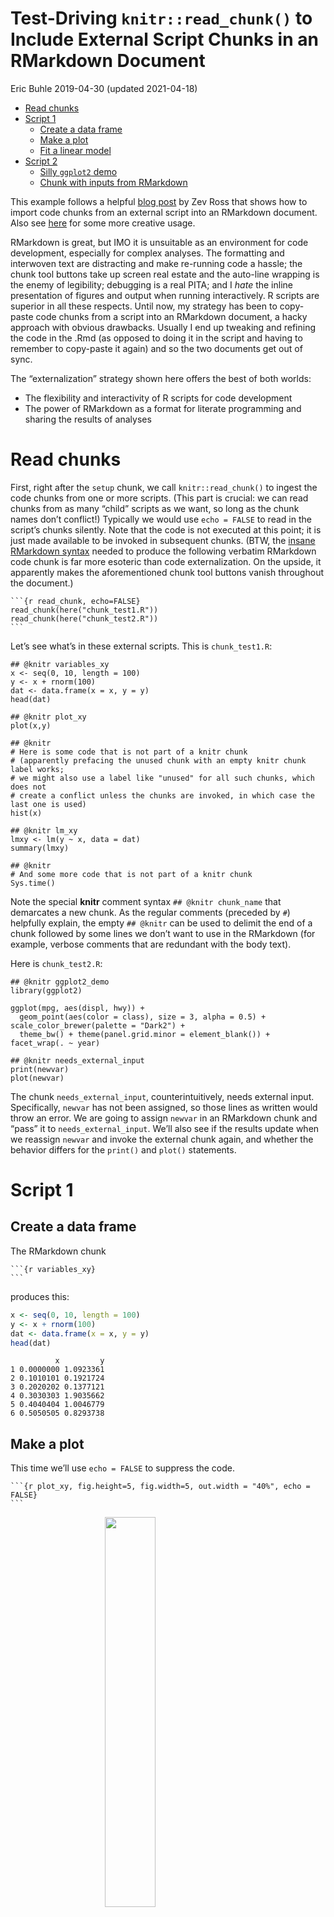 Test-Driving `knitr::read_chunk()` to Include External Script Chunks in
an RMarkdown Document
================
Eric Buhle
2019-04-30 (updated 2021-04-18)

-   [Read chunks](#read-chunks)
-   [Script 1](#script-1)
    -   [Create a data frame](#create-a-data-frame)
    -   [Make a plot](#make-a-plot)
    -   [Fit a linear model](#fit-a-linear-model)
-   [Script 2](#script-2)
    -   [Silly `ggplot2` demo](#silly-ggplot2-demo)
    -   [Chunk with inputs from
        RMarkdown](#chunk-with-inputs-from-rmarkdown)

This example follows a helpful [blog
post](http://zevross.com/blog/2014/07/09/making-use-of-external-r-code-in-knitr-and-r-markdown/)
by Zev Ross that shows how to import code chunks from an external script
into an RMarkdown document. Also see
[here](https://rpubs.com/thaufas/450838) for some more creative usage.

RMarkdown is great, but IMO it is unsuitable as an environment for code
development, especially for complex analyses. The formatting and
interwoven text are distracting and make re-running code a hassle; the
chunk tool buttons take up screen real estate and the auto-line wrapping
is the enemy of legibility; debugging is a real PITA; and I *hate* the
inline presentation of figures and output when running interactively. R
scripts are superior in all these respects. Until now, my strategy has
been to copy-paste code chunks from a script into an RMarkdown document,
a hacky approach with obvious drawbacks. Usually I end up tweaking and
refining the code in the .Rmd (as opposed to doing it in the script and
having to remember to copy-paste it again) and so the two documents get
out of sync.

The “externalization” strategy shown here offers the best of both
worlds:

-   The flexibility and interactivity of R scripts for code development
-   The power of RMarkdown as a format for literate programming and
    sharing the results of analyses

# Read chunks

First, right after the `setup` chunk, we call `knitr::read_chunk()` to
ingest the code chunks from one or more scripts. (This part is crucial:
we can read chunks from as many “child” scripts as we want, so long as
the chunk names don’t conflict!) Typically we would use `echo = FALSE`
to read in the script’s chunks silently. Note that the code is not
executed at this point; it is just made available to be invoked in
subsequent chunks. (BTW, the [insane RMarkdown
syntax](https://yihui.org/en/2017/11/knitr-verbatim-code-chunk/) needed
to produce the following verbatim RMarkdown code chunk is far more
esoteric than code externalization. On the upside, it apparently makes
the aforementioned chunk tool buttons vanish throughout the document.)

    ```{r read_chunk, echo=FALSE}
    read_chunk(here("chunk_test1.R"))
    read_chunk(here("chunk_test2.R"))
    ```

Let’s see what’s in these external scripts. This is `chunk_test1.R`:

    ## @knitr variables_xy
    x <- seq(0, 10, length = 100)
    y <- x + rnorm(100)
    dat <- data.frame(x = x, y = y)
    head(dat)

    ## @knitr plot_xy
    plot(x,y)

    ## @knitr
    # Here is some code that is not part of a knitr chunk
    # (apparently prefacing the unused chunk with an empty knitr chunk label works;
    # we might also use a label like "unused" for all such chunks, which does not
    # create a conflict unless the chunks are invoked, in which case the last one is used)
    hist(x)

    ## @knitr lm_xy
    lmxy <- lm(y ~ x, data = dat)
    summary(lmxy)

    ## @knitr
    # And some more code that is not part of a knitr chunk
    Sys.time()

Note the special **knitr** comment syntax `## @knitr chunk_name` that
demarcates a new chunk. As the regular comments (preceded by `#`)
helpfully explain, the empty `## @knitr` can be used to delimit the end
of a chunk followed by some lines we don’t want to use in the RMarkdown
(for example, verbose comments that are redundant with the body text).

Here is `chunk_test2.R`:

    ## @knitr ggplot2_demo
    library(ggplot2)

    ggplot(mpg, aes(displ, hwy)) + 
      geom_point(aes(color = class), size = 3, alpha = 0.5) + scale_color_brewer(palette = "Dark2") + 
      theme_bw() + theme(panel.grid.minor = element_blank()) + facet_wrap(. ~ year)

    ## @knitr needs_external_input
    print(newvar)
    plot(newvar)

The chunk `needs_external_input`, counterintuitively, needs external
input. Specifically, `newvar` has not been assigned, so those lines as
written would throw an error. We are going to assign `newvar` in an
RMarkdown chunk and “pass” it to `needs_external_input`. We’ll also see
if the results update when we reassign `newvar` and invoke the external
chunk again, and whether the behavior differs for the `print()` and
`plot()` statements.

# Script 1

## Create a data frame

The RMarkdown chunk

    ```{r variables_xy}
    ```

produces this:

``` r
x <- seq(0, 10, length = 100)
y <- x + rnorm(100)
dat <- data.frame(x = x, y = y)
head(dat)
```

              x         y
    1 0.0000000 1.0923361
    2 0.1010101 0.1921724
    3 0.2020202 0.1377121
    4 0.3030303 1.9035662
    5 0.4040404 1.0046779
    6 0.5050505 0.8293738

## Make a plot

This time we’ll use `echo = FALSE` to suppress the code.

    ```{r plot_xy, fig.height=5, fig.width=5, out.width = "40%", echo = FALSE}
    ```

<img src="chunk_test_files/figure-gfm/plot_xy-1.png" width="40%" style="display: block; margin: auto;" />

## Fit a linear model

The next chunk shows how to fit a linear model to `y` as a function of
`x`, but doesn’t actually do so (`eval = FALSE`). RMarkdown:

    ```{r lm_xy, eval = FALSE}
    ```

Result:

``` r
lmxy <- lm(y ~ x, data = dat)
summary(lmxy)
```

# Script 2

Now we’ll use a chunk from the second script, entirely unrelated to the
first.

## Silly `ggplot2` demo

The RMarkdown syntax

    ```{r ggplot2_demo, fig.width=7, fig.height=3, out.width="75%"}
    ```

does this, for whatever reason:

``` r
library(ggplot2)

ggplot(mpg, aes(displ, hwy)) + 
  geom_point(aes(color = class), size = 3, alpha = 0.5) + scale_color_brewer(palette = "Dark2") + 
  theme_bw() + theme(panel.grid.minor = element_blank()) + facet_wrap(. ~ year)
```

<img src="chunk_test_files/figure-gfm/ggplot2_demo-1.png" width="75%" style="display: block; margin: auto;" />

## Chunk with inputs from RMarkdown

Can we invoke an external chunk that relies on objects defined here in
the RMarkdown itself? Let’s find out. First we assign a variable
`newvar`, and then we call a chunk that prints its contents and plots it
with the default method.

    ```{r assign_newvar1}
    newvar <- 1:10
    ```

``` r
newvar <- 1:10
```

    ```{r needs_external_input1, fig.height=5, fig.width=5, out.width = "40%"}
    <<needs_external_input>>
    ```

That produces the echoed R code followed by the results of the `print()`
and `plot()` calls, respectively:

``` r
print(newvar)
```

     [1]  1  2  3  4  5  6  7  8  9 10

``` r
plot(newvar)
```

<img src="chunk_test_files/figure-gfm/needs_external_input1-1.png" width="40%" style="display: block; margin: auto;" />

And what if we modify `newvar` and then call the summary chunk again?
The output is:

``` r
newvar <- runif(10,0,1)
```

``` r
print(newvar)
```

     [1] 0.666258515 0.036717009 0.045206799 0.345214070 0.801928192 0.231067532
     [7] 0.005078128 0.156382663 0.828422476 0.603508833

``` r
plot(newvar)
```

<img src="chunk_test_files/figure-gfm/needs_external_input2-1.png" width="40%" style="display: block; margin: auto;" />

This works, but the plot call **only** works if we use the
`<<chunk_name>>` syntax as opposed to the `{r chunk_name}` syntax. Both
are described in the Zev Ross post linked above. If we use the latter,
the plots are identical and both use the last-defined value of `newvar`.
I don’t understand why, but it must be something about how the output
from the .Rmd code chunks are knitted together. The `<<chunk_name>>`
syntax produces an “unexpected token” warning next to the chunk in the
editor window, which is annoying, but it gives the correct plots.
